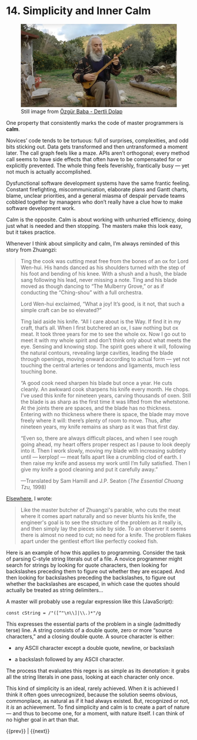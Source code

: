 # 14. Simplicity and Inner Calm

<figure style="--fig-width: 100%">
<img src="ozgur-baba.webp" alt="">
<figcaption>
Still image from <a href="https://www.youtube.com/watch?v=cIMKJ43TFLs">Özgür Baba - Dertli Dolap</a>
</figcaption>
</figure>

One property that consistently marks the code of master programmers is **calm**.

Novices’ code tends to be tortuous: full of surprises, complexities, and odd bits sticking out. Data gets transformed and then untransformed a moment later. The call graph feels like a maze. APIs aren’t orthogonal; every method call seems to have side effects that often have to be compensated for or explicitly prevented. The whole thing feels feverishly, frantically busy — yet not much is actually accomplished.

Dysfunctional software development systems have the same frantic feeling. Constant firefighting, miscommunication, elaborate plans and Gantt charts, blame, unclear priorities, and a general miasma of despair pervade teams cobbled together by managers who don’t really have a clue how to make software development work.

Calm is the opposite. Calm is about working with unhurried efficiency, doing just what is needed and then stopping. The masters make this look easy, but it takes practice.

Whenever I think about simplicity and calm, I’m always reminded of this story from Zhuangzi:

> Ting the cook was cutting meat free from the bones of an ox for Lord Wen-hui. His hands danced as his shoulders turned with the step of his foot and bending of his knee. With a shush and a hush, the blade sang following his lead, never missing a note. Ting and his blade moved as though dancing to “The Mulberry Grove,” or as if conducting the “Ching-shou” with a full orchestra.
> 
> Lord Wen-hui exclaimed, “What a joy! It’s good, is it not, that such a simple craft can be so elevated?”
> 
> Ting laid aside his knife. “All I care about is the Way. If find it in my craft, that’s all. When I first butchered an ox, I saw nothing but ox meat. It took three years for me to see the whole ox. Now I go out to meet it with my whole spirit and don’t think only about what meets the eye. Sensing and knowing stop. The spirit goes where it will, following the natural contours, revealing large cavities, leading the blade through openings, moving onward according to actual form — yet not touching the central arteries or tendons and ligaments, much less touching bone.
> 
> “A good cook need sharpen his blade but once a year. He cuts cleanly. An awkward cook sharpens his knife every month. He chops. I’ve used this knife for nineteen years, carving thousands of oxen. Still the blade is as sharp as the first time it was lifted from the whetstone. At the joints there are spaces, and the blade has no thickness. Entering with no thickness where there is space, the blade may move freely where it will: there’s plenty of room to move. Thus, after nineteen years, my knife remains as sharp as it was that first day.
> 
> “Even so, there are always difficult places, and when I see rough going ahead, my heart offers proper respect as I pause to look deeply into it. Then I work slowly, moving my blade with increasing subtlety until — kerplop! — meat falls apart like a crumbling clod of earth. I then raise my knife and assess my work until I’m fully satisfied. Then I give my knife a good cleaning and put it carefully away.”
> 
> —Translated by Sam Hamill and J.P. Seaton (_The Essential Chuang Tzu,_ 1998)

[Elsewhere](https://github.com/benchristel/benchristel.github.io/wiki/PivotalFeedbackAndGrowth), I wrote:

> Like the master butcher of Zhuangzi's parable, who cuts the meat where it comes apart naturally and so never blunts his knife, the engineer's goal is to see the structure of the problem as it really is, and then simply lay the pieces side by side. To an observer it seems there is almost no need to cut; no need for a knife. The problem flakes apart under the gentlest effort like perfectly cooked fish.

Here is an example of how this applies to programming. Consider the task of parsing C-style string literals out of a file. A novice programmer might search for strings by looking for quote characters, then looking for backslashes preceding them to figure out whether they are escaped. And then looking for backslashes preceding the backslashes, to figure out whether the backslashes are escaped, in which case the quotes should actually be treated as string delimiters…

A master will probably use a regular expression like this (JavaScript):

```
const cString = /"([^"\n\\]|\\.)*"/g
```

This expresses the essential parts of the problem in a single (admittedly terse) line. A string consists of a double quote, zero or more “source characters,” and a closing double quote. A source character is either:

*   any ASCII character except a double quote, newline, or backslash
    
*   a backslash followed by any ASCII character.
    

The process that evaluates this regex is as simple as its denotation: it grabs all the string literals in one pass, looking at each character only once.

This kind of simplicity is an ideal, rarely achieved. When it is achieved I think it often goes unrecognized, because the solution seems obvious, commonplace, as natural as if it had always existed. But, recognized or not, it _is_ an achievement. To find simplicity and calm is to create a part of nature — and thus to become one, for a moment, with nature itself. I can think of no higher goal in art than that.

<nav class="centered-text">{{prev}} | {{next}}</nav>
